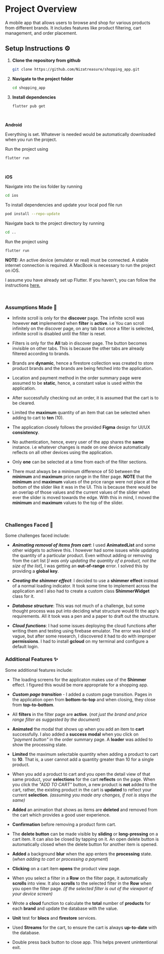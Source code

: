 # **Project Overview**

A mobile app that allows users to browse and shop for various products from different brands. It includes features like product filtering, cart management, and order placement.

## **Setup Instructions** :gear:

1. **Clone the repository from github**

   ```sh
   git clone https://github.com/Nizatreasure/shopping_app.git
   ```

2. **Navigate to the project folder**

   ```sh
   cd shopping_app
   ```

3. **Install dependencies**
   ```sh
   flutter pub get
   ```
<br>

**Android**

Everything is set. Whatever is needed would be automatically downloaded when you run the project.

Run the project using

```sh
flutter run
```
<br>

**iOS**

Navigate into the ios folder by running
```sh
cd ios
```
To install dependencies and update your local pod file run
```sh
pod install --repo-update
```
Navigate back to the project directory by running
```sh
cd ..
```

Run the project using 
```sh
flutter run
```

**NOTE:** An active device (emulator or real) must be connected. A stable internet connection is required. A MacBook is necessary to run the project on iOS.

I assume you have already set up Flutter. If you haven't, you can follow the instructions [here.](https://docs.flutter.dev/get-started/install) 

<br>

### **Assumptions Made** :memo:


- Infinite scroll is only for the **discover** page. The infinite scroll was however **not** implemented when **filter** is **active**. i.e You can scroll infinitely on the discover page, on any tab but once a filter is selected, infinite scroll is disabled until the filter is reset.

- Filters is only for the **All** tab in discover page. The button becomes invisible on other tabs. This is because the other tabs are already filtered according to brands.

- Brands are **dynamic**, hence a firestore collection was created to store product brands and the brands are being fetched into the application.

- Location and payment method in the order summary page were assumed to be **static**, hence, a constant value is used within the application.

- After successfully checking out an order, it is assumed that the cart is to be cleared.

- Limited the **maximum** quantity of an item that can be selected when adding to cart to **ten** (10).

- The application closely follows the provided **Figma** design for UI/UX **consistency**.

- No authentication, hence, every user of the app shares the **same** instance. i.e whatever changes is made on one device automatically reflects on all other devices using the application.

- Only **one** can be selected at a time from each of the filter sections.

- There must always be a minimum difference of 50 between the **minimum** and **maximum** price range in the filter page. **NOTE** that the **minimum** and **maximum** values of the price range were not place at the bottom of the slider like it was in the UI. This is because there would be an overlap of those values and the current values of the slider when ever the slider is moved towards the edge. With this in mind, I moved the **minimum** and **maximum** values to the top of the slider.

<br>

### **Challenges Faced** :wrench:

Some challenges faced include:
- _**Animating removal of items from cart**_: I used **AnimatedList** and some other widgets to achieve this. I however had some issues while updating the quantity of a particular product. Even without adding or removing from the cart list [_I was only updating the quantity of a product, not the size of the list_], I was getting an **out-of-range** error. I solved this by providing a **global key**.

- _**Creating the shimmer effect**_: I decided to use a **shimmer effect** instead of a normal loading indicator. It took some time to implement across the application and I also had to create a custom class **ShimmerWidget** class for it.

- _**Database structure**_: This was not much of a challenge, but some thought process was put into deciding what structure would fit the app's requirements. All it took was a pen and a paper to draft out the structure.

- _**Cloud functions**_: I had some issues deploying the cloud functions after writing them and testing using firebase emulator. The error was kind of vague, but after some research, I discovered it had to do with improper **permissions**. I had to install **gcloud** on my terminal and configure a default login.


### **Additional Features** :sparkles:

Some additional features include:
- The loading screens for the applicaton makes use of the **Shimmer** effect. I figured this would be more appropriate for a shopping app.

- _**Custom page transition**_ - I added a custom page transition. Pages in the application open from **bottom-to-top** and when closing, they close from **top-to-bottom**.

- All **filters** in the filter page are **active**. (_not just the brand and price range filter as suggested by the document_)

- **Animated** the modal that shows up when you add an item to **cart** successfully. I also added a **success modal** when you click on _"payment button"_ in the order summary page. A **loader** was added to show the processing state.

- **Limited** the maximum selectable quantity when adding a product to cart to **10**. That is, a user cannot add a quantity greater than 10 for a single product.

- When you add a product to cart and you open the detail view of that same product, your **selections** for the cart **reflects** on the page. When you click the _"ADD TO CART"_ button, a new product is **not** added to the cart, rather, the existing product in the cart is **updated** to reflect your current **selection**. _(assuming you made any changes, if not is stays the same)_

- **Added** an animation that shows as items are **deleted** and removed from the cart which provides a good user experience.

- **Confirmation** before removing a product form cart.

- The **delete button** can be made visible by **sliding** or **long-pressing** on a cart item. It can also be closed by tapping on it. An open delete button is automatically closed when the delete button for another item is opened.

- **Added** a background **blur** when the app enters the **processing** state. (_when adding to cart or processing a payment_)

- **Clicking** on a cart item **opens** the product view page.

- When you select a filter in a **Row** on the filter page, it automatically **scrolls** into view. It also **scrolls** to the selected filter in the **Row** when you open the filter page. _(if the selected filter is out of the viewport of your device screen)_

- Wrote a **cloud** function to calculate the **total** number of **products** for each **brand** and update the database with the value.

- **Unit** test for **blocs** and **firestore** services.

- Used **Streams** for the cart, to ensure the cart is always **up-to-date** with the database.

- Double press back button to close app. This helps prevent unintentional exit.
